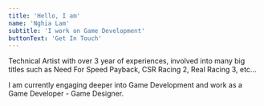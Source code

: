 ```yaml
---
title: 'Hello, I am'
name: 'Nghia Lam'
subtitle: 'I work on Game Development'
buttonText: 'Get In Touch'
---
```


Technical Artist with over 3 year of experiences, involved into many big titles such as Need For Speed Payback, CSR Racing 2, Real Racing 3, etc...

I am currently engaging deeper into Game Development and work as a Game Developer - Game Designer.
